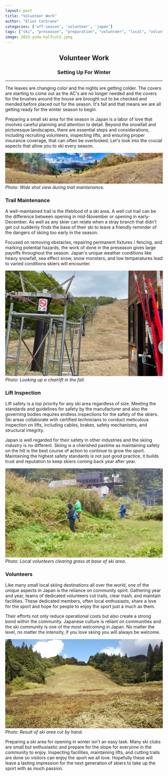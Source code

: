 ```yaml
---
layout: post
title: "Volunteer Work"
author: "Eliot Cochrane"
categories: ['off-season', 'volunteer', 'japan']
tags: ["ski", "preseason", "preparation", "volunteer", "local", "volunteer work", "winter setup", "ski area preparation", "trail maintenance", "lift inspection", "volunteer contributions", "community spirit", "winter skiing", "Japanese skiing", "ski safety", "ski area maintenance", "skiing volunteers", "winter preparations"]
image: 2023-yuda-halfcut2.jpeg
---
```


## <center>Volunteer Work</center>
### <center>Setting Up For Winter</center>

***

The leaves are changing color and the nights are getting colder. The covers are starting to come out as the AC's are no longer needed and the covers for the brushes around the house are brought out to be checked and mended before placed out for the season. It's fall and that means we are all getting ready for the winter season to begin.

Preparing a small ski area for the season in Japan is a labor of love that involves careful planning and attention to detail. Beyond the snowfall and picturesque landscapes, there are essential steps and considerations, including recruiting volunteers, inspecting lifts, and ensuring proper insurance coverage, that can often be overlooked. Let's look into the crucial aspects that allow you to ski every season.

![Wide shot view during trail maintenance](/assets/img/yuda-cutting-2.jpeg)
*Photo: Wide shot view during trail maintenance.*

### Trail Maintenance

A well-maintained trail is the lifeblood of a ski area. A well cut trail can be the difference between opening in mid-November or opening in early-December. As well as any skier can relate when a stray branch that didn't get cut suddenly finds the base of their ski to leave a friendly reminder of the dangers of skiing too early in the season.

Focused on removing obstacles, repairing permanent fixtures / fencing, and marking potential hazards, the work of done in the preseason gives large payoffs throughout the season. Japan's unique weather conditions like heavy snowfall, sea effect snow, snow monsters, and low temperatures lead to varied conditions skiers will encounter.

![View looking up a chairlift in the fall](/assets/img/akihachi-lift-1.jpeg)
*Photo: Looking up a chairlift in the fall.*

### Lift Inspection

Lift safety is a top priority for any ski area regardless of size. Meeting the standards and guidelines for safety by the manufacturer and also the governing bodies requires endless inspections for the safety of the skiers. Ski areas collaborate with certified technicians to conduct meticulous inspection on lifts, including cables, brakes, safety mechanisms, and structural integrity. 

Japan is well regarded for their safety in other industries and the skiing industry is no different. Skiing is a cherished pastime as maintaining safety on the hill is the best course of action to continue to grow the sport. Maintaining the highest safety standards is not just good practice, it builds trust and reputation to keep skiers coming back year after year.

![Volunteers clearing grass at base of ski area](/assets/img/yuda-cutting-1.jpeg)
*Photo: Local volunteers clearing grass at base of ski area.*

### Volunteers

Like many small local skiing destinations all over the world, one of the unique aspects in Japan is the reliance on community spirit. Gathering year and year, teams of dedicated volunteers cut trails, clear trash, and maintain facilities. These dedicated members, often local enthusiasts, share a love for the sport and hope for people to enjoy the sport just a much as them.

Their efforts not only reduce operational costs but also create a strong bond within the community. Japanese culture is reliant on communities and the ski community is one of the most welcoming in Japan. No matter the level, no matter the intensity, if you love skiing you will always be welcome.

![Result of ski area cut by hand](/assets/img/yuda-cutting-3.jpg)
*Photo: Result of ski area cut by hand.*

Preparing a ski area for opening in winter isn't an easy task. Many ski clubs are small but enthusiastic and prepare for the slope for everyone in the community to enjoy. Inspecting facilities, maintaining lifts, and cutting trails are done so visitors can enjoy the sport we all love. Hopefully these will leave a lasting impression for the next generation of skiers to take up the sport with as much passion.
